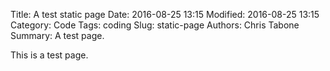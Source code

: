 Title: A test static page
Date: 2016-08-25 13:15
Modified: 2016-08-25 13:15
Category: Code
Tags: coding
Slug: static-page
Authors: Chris Tabone
Summary: A test page.

This is a test page.
